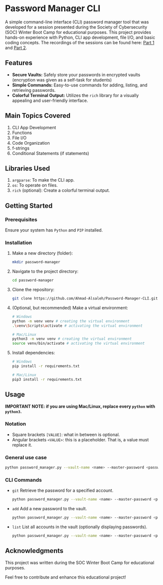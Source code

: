 # Password Manager CLI

A simple command-line interface (CLI) password manager tool that was developed for a session presented during the Society of Cybersecurity (SOC) Winter Boot Camp for educational purposes. This project provides hands-on experience with Python, CLI app development, file I/O, and basic coding concepts. The recordings of the sessions can be found here: [Part 1](https://youtu.be/fbM739icFls?t=2457) and [Part 2](https://www.youtube.com/watch?v=JsLU1XCZt_o).

## Features

- **Secure Vaults:** Safely store your passwords in encrypted vaults (encryption was given as a self-task for students)
- **Simple Commands:** Easy-to-use commands for adding, listing, and retrieving passwords.
- **Colorful Terminal Output:** Utilizes the `rich` library for a visually appealing and user-friendly interface.

## Main Topics Covered

1. CLI App Development
2. Functions
3. File I/O
4. Code Organization
5. f-strings
6. Conditional Statements (if statements)

## Libraries Used

1. `argparse`: To make the CLI app.
2. `os`: To operate on files.
3. `rich` (optional): Create a colorful terminal output.

## Getting Started

### Prerequisites

Ensure your system has `Python` and `PIP` installed.

### Installation

1. Make a new directory (folder):

   ```bash
   mkdir password-manager
   ```
2. Navigate to the project directory:

   ```bash
   cd password-manager
   ```
3. Clone the repository:

   ```bash
   git clone https://github.com/Ahmad-Alsaleh/Password-Manager-CLI.git
   ```
4. (Optional, but recommended) Make a virtual environment:
    ```bash
    # Windows
    python -m venv venv # creating the virtual environment
    .\venv\Scripts\activate # activating the virtual environment
    ```
    
    ```bash
    # Mac/Linux
    python3 -m venv venv # creating the virtual environment
    source venv/bin/activate # activating the virtual environment
    ```
5. Install dependencies:

   ```bash
   # Windows
   pip install -r requirements.txt
   ```

   ```bash
   # Mac/Linux
   pip3 install -r requirements.txt
   ```

## Usage

**IMPORTANT NOTE: if you are using Mac/Linux, replace every `python` with `python3`.**

### Notation

* Square brackets `[VALUE]`: what in between is optional.
* Angular brackets `<VALUE>`: this is a placeholder. That is, a value must replace it.

### General use case

```bash
python password_manager.py --vault-name <name> --master-password <password> COMMAND [OPTIONS]
```

### CLI Commands

* `git` Retrieve the password for a specified account.

  ```bash
  python password_manager.py --vault-name <name> --master-password <password> get <account-name>
  ```
* `add` Add a new password to the vault.

  ```bash
  python password_manager.py --vault-name <name> --master-password <password> add <account-name> <password>
  ```
* `list` List all accounts in the vault (optionally displaying passwords).

  ```bash
  python password_manager.py --vault-name <name> --master-password <password> list [--show-passwords]
  ```

## Acknowledgments

This project was written during the SOC Winter Boot Camp for educational purposes.

Feel free to contribute and enhance this educational project!
